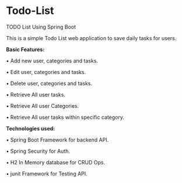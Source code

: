 # Todo-List
TODO List Using Spring Boot

This is a simple Todo List web application to save daily tasks for users.

**Basic Features:**

•	Add new user, categories and tasks.

•	Edit user, categories and tasks.

•	Delete user, categories and tasks.

•	Retrieve All user tasks.

•	Retrieve All user Categories.

•	Retrieve All user tasks within specific category.



**Technologies used:**

•	Spring Boot Framework for backend API.

•	Spring Security for Auth.

•	H2 In Memory database for CRUD Ops.

•	junit Framework for Testing API.
